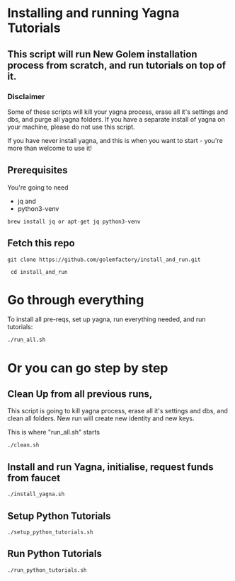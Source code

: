 # Installing and running Yagna Tutorials

## This script will run New Golem installation process from scratch, and run tutorials on top of it.


### Disclaimer

Some of these scripts will kill your yagna process, erase all it's settings and dbs, and purge all yagna folders. If you have a separate install of yagna on your machine, please do not use this script.

If you have never install yagna, and this is when you want to start - you're more than welcome to use it!

## Prerequisites

You're going to need 
* jq
and
* python3-venv 

```brew install jq or apt-get jq python3-venv```


## Fetch this repo

```git clone https://github.com/golemfactory/install_and_run.git```

``` cd install_and_run```


# Go through everything
To install all pre-reqs, set up yagna, run everything needed, and run tutorials:


```./run_all.sh```


# Or you can go step by step

## Clean Up from all previous runs, 

This script is going to kill yagna process, erase all it's settings and dbs, and clean all folders. New run will create new identity and new keys.

This is where "run_all.sh" starts

```./clean.sh```

## Install and run Yagna, initialise, request funds from faucet
```./install_yagna.sh```


## Setup Python Tutorials
```./setup_python_tutorials.sh```



## Run Python Tutorials
```./run_python_tutorials.sh```





